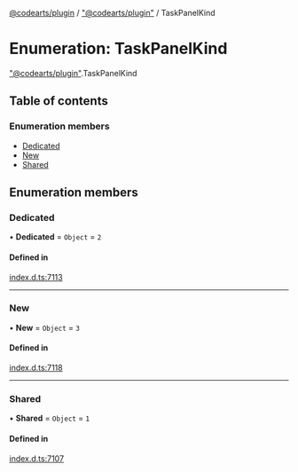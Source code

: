 [@codearts/plugin](../README.md) / ["@codearts/plugin"](../modules/_codearts_plugin_.md) / TaskPanelKind

# Enumeration: TaskPanelKind

["@codearts/plugin"](../modules/_codearts_plugin_.md).TaskPanelKind

## Table of contents

### Enumeration members

- [Dedicated](codearts_plugin_.TaskPanelKind.md#dedicated)
- [New](codearts_plugin_.TaskPanelKind.md#new)
- [Shared](codearts_plugin_.TaskPanelKind.md#shared)

## Enumeration members

### Dedicated

• **Dedicated** = `Object` = `2`

#### Defined in

[index.d.ts:7113](https://github.com/huaweicloud/cloudide-plugin-api/blob/b58031b/index.d.ts#L7113)

___

### New

• **New** = `Object` = `3`

#### Defined in

[index.d.ts:7118](https://github.com/huaweicloud/cloudide-plugin-api/blob/b58031b/index.d.ts#L7118)

___

### Shared

• **Shared** = `Object` = `1`

#### Defined in

[index.d.ts:7107](https://github.com/huaweicloud/cloudide-plugin-api/blob/b58031b/index.d.ts#L7107)
